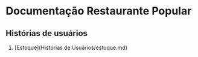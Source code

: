 # Documentação Restaurante Popular

## Histórias de usuários

1. [Estoque](Histórias de Usuários/estoque.md)
